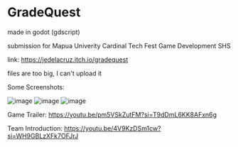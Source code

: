 # GradeQuest 
made in godot (gdscript)

submission for Mapua Univerity Cardinal Tech Fest Game Development SHS

link: https://jedelacruz.itch.io/gradequest

files are too big, I can't upload it

Some Screenshots: 


![image](https://github.com/jedelacruz/GradeQuest/assets/93860350/ebde8d4f-27a6-4fb8-97e9-9dd2b534f209)
![image](https://github.com/jedelacruz/GradeQuest/assets/93860350/65fc6568-0695-4b49-bfa9-f053b4c79017)
![image](https://github.com/jedelacruz/GradeQuest/assets/93860350/e97bcaab-37fc-41e6-81ed-4cc43e669607)

Game Trailer: https://youtu.be/pm5VSkZutFM?si=T9dDmL6KK8AFxn6g

Team Introduction: https://youtu.be/4V9KzDSm1cw?si=WH9GBLzXFk7OFJrJ

